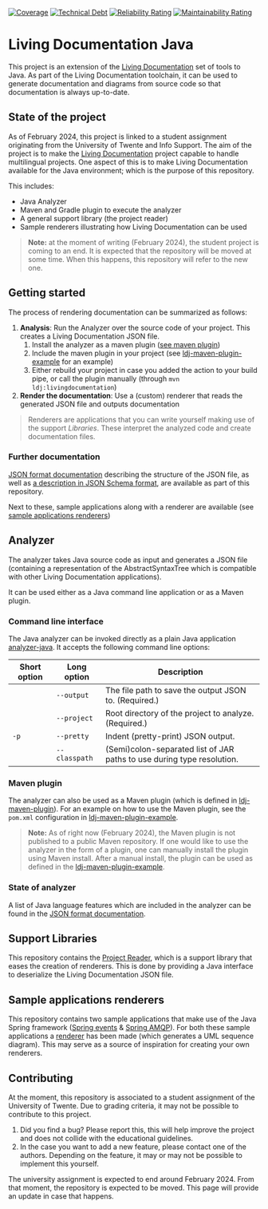 [![Coverage](https://sonarcloud.io/api/project_badges/measure?project=Ali-chakaroun_ISEP-LivingDocumentation&metric=coverage)](https://sonarcloud.io/summary/new_code?id=Ali-chakaroun_ISEP-LivingDocumentation)
[![Technical Debt](https://sonarcloud.io/api/project_badges/measure?project=Ali-chakaroun_ISEP-LivingDocumentation&metric=sqale_index)](https://sonarcloud.io/summary/new_code?id=Ali-chakaroun_ISEP-LivingDocumentation)
[![Reliability Rating](https://sonarcloud.io/api/project_badges/measure?project=Ali-chakaroun_ISEP-LivingDocumentation&metric=reliability_rating)](https://sonarcloud.io/summary/new_code?id=Ali-chakaroun_ISEP-LivingDocumentation)
[![Maintainability Rating](https://sonarcloud.io/api/project_badges/measure?project=Ali-chakaroun_ISEP-LivingDocumentation&metric=sqale_rating)](https://sonarcloud.io/summary/new_code?id=Ali-chakaroun_ISEP-LivingDocumentation)
# Living Documentation Java

This project is an extension of the [Living Documentation][ldoc] set of tools to
Java. As part of the Living Documentation toolchain, it can be used to generate
documentation and diagrams from source code so that documentation is always
up-to-date.


## State of the project

As of February 2024, this project is linked to a student assignment originating from the University of
Twente and Info Support. The aim of the project is to make the [Living Documentation][ldoc] project
capable to handle multilingual projects. One aspect of this is to make Living Documentation
available for the Java environment; which is the purpose of this repository.

This includes:
- Java Analyzer
- Maven and Gradle plugin to execute the analyzer
- A general support library (the project reader)
- Sample renderers illustrating how Living Documentation can be used


> **Note:** at the moment of writing (February 2024), the student project is coming to an end.
> It is expected that the repository will be moved at some time. When this happens, this repository will refer to the new one.

## Getting started

The process of rendering documentation can be summarized as follows:
1. **Analysis**: Run the Analyzer over the source code of your project. This creates a  Living Documentation JSON file.
    1. Install the analyzer as a maven plugin ([see maven plugin](#maven-plugin))
    2. Include the maven plugin in your project (see  [ldj-maven-plugin-example](/ldj-maven-plugin-example) for an example)
    3. Either rebuild your project in case you added the action to your build pipe, or call the plugin manually (through `mvn ldj:livingdocumentation`)
2. **Render the documentation**: Use a (custom) renderer that reads the generated JSON file and outputs documentation

> Renderers are applications that you can write yourself making use of the support _Libraries_. These interpret the analyzed code and create documentation files.


### Further documentation
[JSON format documentation][json] describing the structure of the JSON file, as well as [a description in JSON Schema format][schema], are available as part of this repository.

Next to these, sample applications along with a renderer are available (see [sample applications renderers](#sample-applications-renderers))


## Analyzer

The analyzer takes Java source code as input and generates a JSON file (containing a representation 
of the AbstractSyntaxTree which is compatible with other Living Documentation applications).

It can be used either as a Java command line application or as a Maven plugin.

### Command line interface
The Java analyzer can be invoked directly as a plain Java application [analyzer-java](/analyzer-java). It accepts the following command
line options:


| Short option | Long option | Description |
| ------------ | ----------- | ----------- |
|  | `--output` | The file path to save the output JSON to. (Required.) |
|  | `--project` | Root directory of the project to analyze. (Required.) |
| `-p` | `--pretty` | Indent (pretty-print) JSON output.  |
|  | `--classpath` | (Semi)colon-separated list of JAR paths to use during type resolution.  |



### Maven plugin
The analyzer can also be used as a Maven plugin (which is defined in [ldj-maven-plugin](/ldj-maven-plugin)).
For an example on how to use the Maven plugin, see the `pom.xml` configuration in [ldj-maven-plugin-example](/ldj-maven-plugin-example).

> **Note:** As of right now (February 2024), the Maven plugin is not published to a public Maven repository. 
> If one would like to use the analyzer in the form of a plugin, one can manually install the plugin using Maven install.
> After a manual install, the plugin can be used as defined in the [ldj-maven-plugin-example](/ldj-maven-plugin-example).

### State of analyzer

A list of Java language features which are included in the analyzer can be found in the [JSON format documentation][json].

## Support Libraries

This repository contains the [Project Reader](/ldj-project-reader), which is a support library that eases the creation of renderers. This is done by providing a Java interface to deserialize the Living Documentation JSON file.

## Sample applications renderers
This repository contains two sample applications that make use of the Java Spring framework ([Spring events](/ldj-spring-event-example) & [Spring AMQP](/ldj-spring-amqp-example)).
For both these sample applications a [renderer](/ldj-spring-renderer-example) has been made (which generates a UML sequence diagram). This may serve as a source of inspiration for creating your own renderers.


## Contributing
At the moment, this repository is associated to a student assignment of the University of Twente.
Due to grading criteria, it may not be possible to contribute to this project.

1. Did you find a bug? Please report this, this will help improve the project and does not collide with the educational guidelines.
2. In the case you want to add a new feature, please contact one of the authors. Depending on the feature, it may or may not be possible to implement this yourself.

The university assignment is expected to end around February 2024. From that moment, the repository is expected to be moved. This page will provide an update in case that happens.


[ldoc]: https://github.com/eNeRGy164/LivingDocumentation
[json]: docs/JSONDocumentation.md
[schema]: analyzer-java/src/main/resources/jsonschema/schema.json
